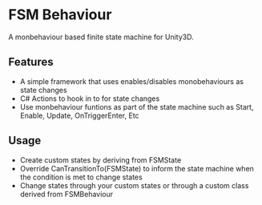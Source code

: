 # FSM Behaviour
A monbehaviour based finite state machine for Unity3D. 
## Features
- A simple framework that uses enables/disables monobehaviours as state changes
- C# Actions to hook in to for state changes
- Use monbehaviour funtions as part of the state machine such as Start, Enable, Update, OnTriggerEnter, Etc

## Usage
- Create custom states by deriving from FSMState
- Override CanTransitionTo(FSMState) to inform the state machine when the condition is met to change states
- Change states through your custom states or through a custom class derived from FSMBehaviour
